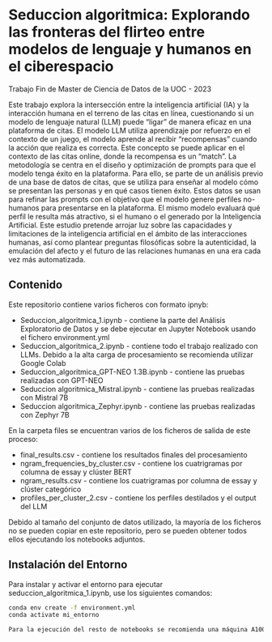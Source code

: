 # Seduccion algoritmica: Explorando las fronteras del flirteo entre modelos de lenguaje y humanos en el ciberespacio
Trabajo Fin de Master de Ciencia de Datos de la UOC - 2023

Este trabajo explora la intersección entre la inteligencia artificial (IA) y la interacción
humana en el terreno de las citas en línea, cuestionando si un modelo de lenguaje
natural (LLM) puede “ligar” de manera eficaz en una plataforma de citas. El modelo
LLM utiliza aprendizaje por refuerzo en el contexto de un juego, el modelo aprende
al recibir “recompensas” cuando la acción que realiza es correcta. Este concepto se
puede aplicar en el contexto de las citas online, donde la recompensa es un “match”.
La metodología se centra en el diseño y optimización de prompts para que el modelo
tenga éxito en la plataforma. Para ello, se parte de un análisis previo de una base de
datos de citas, que se utiliza para enseñar al modelo cómo se presentan las personas
y en qué casos tienen éxito. Estos datos se usan para refinar las prompts con el
objetivo que el modelo genere perfiles no-humanos para presentarse en la
plataforma. El mismo modelo evaluará qué perfil le resulta más atractivo, si el humano
o el generado por la Inteligencia Artificial. Este estudio pretende arrojar luz sobre las
capacidades y limitaciones de la inteligencia artificial en el ámbito de las interacciones
humanas, así como plantear preguntas filosóficas sobre la autenticidad, la emulación
del afecto y el futuro de las relaciones humanas en una era cada vez más
automatizada.

## Contenido

Este repositorio contiene varios ficheros con formato ipnyb:

* Seduccion_algoritmica_1.ipynb - contiene la parte del Análisis Exploratorio de Datos y se debe ejecutar en Jupyter Notebook usando el fichero environment.yml
* Seduccion_algoritmica_2.ipynb - contiene todo el trabajo realizado con LLMs. Debido a la alta carga de procesamiento se recomienda utilizar Google Colab
* Seduccion_algoritmica_GPT-NEO 1.3B.ipynb - contiene las pruebas realizadas con GPT-NEO
* Seduccion algoritmica_Mistral.ipynb - contiene las pruebas realizadas con Mistral 7B
* Seduccion algoritmica_Zephyr.ipynb - contiene las pruebas realizadas con Zephyr 7B

En la carpeta files se encuentran varios de los ficheros de salida de este proceso:

* final_results.csv - contiene los resultados finales del procesamiento
* ngram_frequencies_by_cluster.csv - contiene los cuatrigramas por columna de essay y clúster BERT
* ngram_results.csv - contiene los cuatrigramas por columna de essay y clúster categórico
* profiles_per_cluster_2.csv - contiene los perfiles destilados y el output del LLM

Debido al tamaño del conjunto de datos utilizado, la mayoría de los ficheros no se pueden copiar en este repositorio, pero se pueden obtener todos ellos ejecutando los notebooks adjuntos.

## Instalación del Entorno
Para instalar y activar el entorno para ejecutar seduccion_algoritmica_1.ipynb, use los siguientes comandos:

```bash
conda env create -f environment.yml
conda activate mi_entorno

Para la ejecución del resto de notebooks se recomienda una máquina A100 de Google Colab con alta capacidad de memoria, lo que requeriría una suscripción Pro como mínimo.
